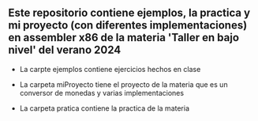 ## Este repositorio contiene ejemplos, la practica y mi proyecto (con diferentes implementaciones) en assembler x86 de la materia 'Taller en bajo nivel' del verano 2024

- La carpte ejemplos contiene ejercicios hechos en clase

- La carpeta miProyecto tiene el proyecto de la materia que es un conversor de monedas y varias implementaciones

- La carpeta pratica contiene la practica de la materia
